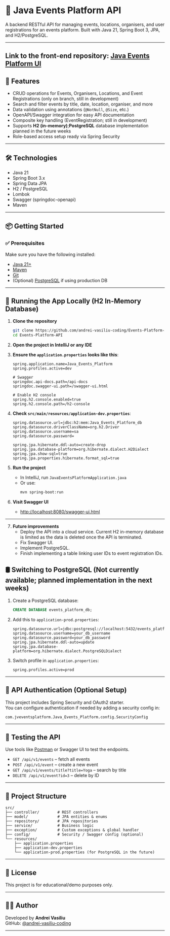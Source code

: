# 🎉 Java Events Platform API

A backend RESTful API for managing events, locations, organisers, and user registrations for an events platform. Built with Java 21, Spring Boot 3, JPA, and H2/PostgreSQL.

---
Link to the front-end repository: [Java Events Platform UI](https://github.com/andrei-vasiliu-coding/Events-Platform-Android-UI/tree/firebase)
---
## 🚀 Features

- CRUD operations for Events, Organisers, Locations, and Event Registrations (only on branch, still in development)
- Search and filter events by title, date, location, organiser, and more
- Data validation using annotations (`@NotNull`, `@Size`, etc.)
- OpenAPI/Swagger integration for easy API documentation
- Composite key handling (EventRegistration; still in development)
- Supports **H2 (in-memory)**;**PostgreSQL** database implementation planned in the future weeks
- Role-based access setup ready via Spring Security

---

## 🛠️ Technologies

- Java 21
- Spring Boot 3.x
- Spring Data JPA
- H2 / PostgreSQL
- Lombok
- Swagger (springdoc-openapi)
- Maven

---

## 📦 Getting Started

### ✅ Prerequisites

Make sure you have the following installed:

- [Java 21+](https://jdk.java.net/21/)
- [Maven](https://maven.apache.org/install.html)
- [Git](https://git-scm.com/)
- (Optional) [PostgreSQL](https://www.postgresql.org/download/) if using production DB

---

## 🧪 Running the App Locally (H2 In-Memory Database)

1. **Clone the repository**
   ```bash
   git clone https://github.com/andrei-vasiliu-coding/Events-Platform-API.git
   cd Events-Platform-API
   ```

2. **Open the project in IntelliJ or any IDE**

3. **Ensure the `application.properties` looks like this**:
   ```properties
   spring.application.name=Java_Events_Platform
   spring.profiles.active=dev

   # Swagger
   springdoc.api-docs.path=/api-docs
   springdoc.swagger-ui.path=/swagger-ui.html

   # Enable H2 console
   spring.h2.console.enabled=true
   spring.h2.console.path=/h2-console
   ```

4. **Check `src/main/resources/application-dev.properties`**:
   ```properties
   spring.datasource.url=jdbc:h2:mem:Java_Events_Platform_db
   spring.datasource.driverClassName=org.h2.Driver
   spring.datasource.username=sa
   spring.datasource.password=

   spring.jpa.hibernate.ddl-auto=create-drop
   spring.jpa.database-platform=org.hibernate.dialect.H2Dialect
   spring.jpa.show-sql=true
   spring.jpa.properties.hibernate.format_sql=true
   ```

5. **Run the project**
   - In IntelliJ, run `JavaEventsPlatformApplication.java`
   - Or use:
     ```bash
     mvn spring-boot:run
     ```

6. **Visit Swagger UI**
   - [http://localhost:8080/swagger-ui.html](http://localhost:8080/swagger-ui.html)
---

7. **Future improvements**
   - Deploy the API into a cloud service. Current H2 in-memory database is limited as the data is deleted once the API is terminated.
   - Fix Swagger UI.
   - Implement PostgreSQL.
   - Finish implementing a table linking user IDs to event registration IDs.

## 🛢️ Switching to PostgreSQL (Not currently available; planned implementation in the next weeks)

1. Create a PostgreSQL database:
   ```sql
   CREATE DATABASE events_platform_db;
   ```

2. Add this to `application-prod.properties`:
   ```properties
   spring.datasource.url=jdbc:postgresql://localhost:5432/events_platform_db
   spring.datasource.username=your_db_username
   spring.datasource.password=your_db_password
   spring.jpa.hibernate.ddl-auto=update
   spring.jpa.database-platform=org.hibernate.dialect.PostgreSQLDialect
   ```

3. Switch profile in `application.properties`:
   ```properties
   spring.profiles.active=prod
   ```

---

## 🔐 API Authentication (Optional Setup)

This project includes Spring Security and OAuth2 starter.  
You can configure authentication if needed by adding a security config in:
```
com.jveventsplatform.Java_Events_Platform.config.SecurityConfig
```

---

## 🧪 Testing the API

Use tools like [Postman](https://www.postman.com/) or Swagger UI to test the endpoints.

- `GET /api/v1/events` – fetch all events
- `POST /api/v1/event` – create a new event
- `GET /api/v1/events/title?title=Yoga` – search by title
- `DELETE /api/v1/event?id=3` – delete by ID

---

## 📂 Project Structure

```
src/
├── controller/        # REST controllers
├── model/             # JPA entities & enums
├── repository/        # JPA repositories
├── service/           # Business logic
├── exception/         # Custom exceptions & global handler
├── config/            # Security / Swagger config (optional)
└── resources/
    ├── application.properties
    ├── application-dev.properties
    └── application-prod.properties (for PostgreSQL in the future)
```

---

## 📄 License

This project is for educational/demo purposes only.

---

## 👨‍💻 Author

Developed by **Andrei Vasiliu**  
GitHub: [@andrei-vasiliu-coding](https://github.com/andrei-vasiliu-coding)

---


